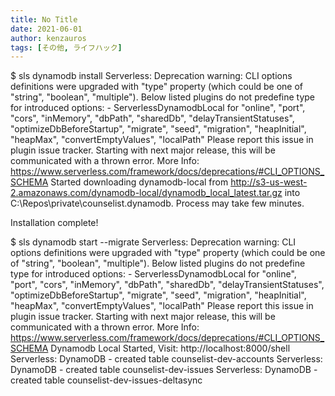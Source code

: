 ```yaml
---
title: No Title
date: 2021-06-01
author: kenzauros
tags: [その他, ライフハック]
---
```


$ sls dynamodb install
Serverless: Deprecation warning: CLI options definitions were upgraded with "type" property (which could be one of "string", "boolean", "multiple"). Below listed plugins do not predefine type for introduced options:
             - ServerlessDynamodbLocal for "online", "port", "cors", "inMemory", "dbPath", "sharedDb", "delayTransientStatuses", "optimizeDbBeforeStartup", "migrate", "seed", "migration", "heapInitial", "heapMax", "convertEmptyValues", "localPath"
            Please report this issue in plugin issue tracker.
            Starting with next major release, this will be communicated with a thrown error.
            More Info: https://www.serverless.com/framework/docs/deprecations/#CLI_OPTIONS_SCHEMA
Started downloading dynamodb-local from http://s3-us-west-2.amazonaws.com/dynamodb-local/dynamodb_local_latest.tar.gz into C:\Repos\private\counselist&#46;dynamodb. Process may take few minutes.

Installation complete!

$ sls dynamodb start --migrate
Serverless: Deprecation warning: CLI options definitions were upgraded with "type" property (which could be one of "string", "boolean", "multiple"). Below listed plugins do not predefine type for introduced options:
             - ServerlessDynamodbLocal for "online", "port", "cors", "inMemory", "dbPath", "sharedDb", "delayTransientStatuses", "optimizeDbBeforeStartup", "migrate", "seed", "migration", "heapInitial", "heapMax", "convertEmptyValues", "localPath"
            Please report this issue in plugin issue tracker.
            Starting with next major release, this will be communicated with a thrown error.
            More Info: https://www.serverless.com/framework/docs/deprecations/#CLI_OPTIONS_SCHEMA
Dynamodb Local Started, Visit: http://localhost:8000/shell
Serverless: DynamoDB - created table counselist-dev-accounts
Serverless: DynamoDB - created table counselist-dev-issues
Serverless: DynamoDB - created table counselist-dev-issues-deltasync